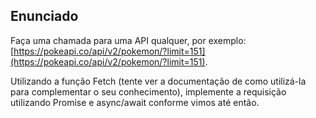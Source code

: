 ## Enunciado

Faça uma chamada para uma API qualquer, por exemplo: [https://pokeapi.co/api/v2/pokemon/?limit=151](https://pokeapi.co/api/v2/pokemon/?limit=151).

Utilizando a função Fetch (tente ver a documentação de como utilizá-la para complementar o seu conhecimento), implemente a requisição utilizando Promise e async/await conforme vimos até então.
